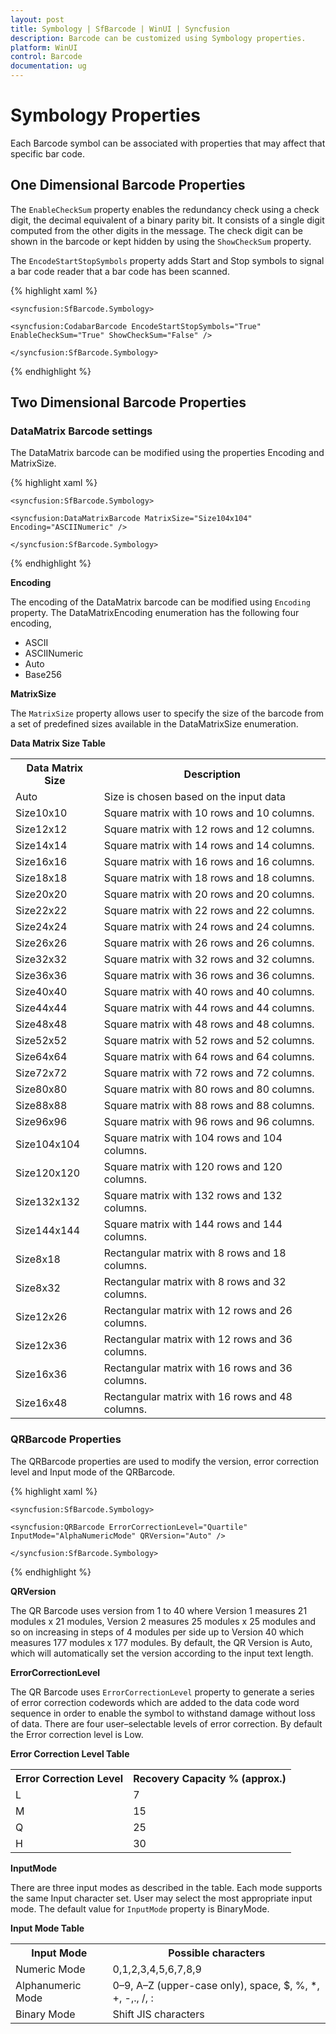 ```yaml
---
layout: post
title: Symbology | SfBarcode | WinUI | Syncfusion
description: Barcode can be customized using Symbology properties.
platform: WinUI
control: Barcode
documentation: ug
---
```


# Symbology Properties

Each Barcode symbol can be associated with properties that may affect that specific bar code. 

## One Dimensional Barcode Properties

 The `EnableCheckSum` property enables the redundancy check using a check digit, the decimal equivalent of a binary parity bit. It consists of a single digit computed from the other digits in the message. The check digit can be shown in the barcode or kept hidden by using the `ShowCheckSum` property.

The `EncodeStartStopSymbols` property adds Start and Stop symbols to signal a bar code reader that a bar code has been scanned.

{% highlight xaml %}

    <syncfusion:SfBarcode.Symbology>

    <syncfusion:CodabarBarcode EncodeStartStopSymbols="True" EnableCheckSum="True" ShowCheckSum="False" />
    
    </syncfusion:SfBarcode.Symbology>

{% endhighlight %}

## Two Dimensional Barcode Properties

### DataMatrix Barcode settings

The DataMatrix barcode can be modified using the properties Encoding and MatrixSize.

{% highlight xaml %}

    <syncfusion:SfBarcode.Symbology>

    <syncfusion:DataMatrixBarcode MatrixSize="Size104x104"  Encoding="ASCIINumeric" />

    </syncfusion:SfBarcode.Symbology>

{% endhighlight  %}

**Encoding**

The encoding of the DataMatrix barcode can be modified using `Encoding` property. The DataMatrixEncoding enumeration has the following four encoding,

* ASCII
* ASCIINumeric
* Auto
* Base256

**MatrixSize**

The `MatrixSize` property allows user to specify the size of the barcode from a set of predefined sizes available in the DataMatrixSize enumeration.

**Data Matrix Size Table**

<table>
<tr>
<th>
Data Matrix Size</th><th>
Description</th></tr>
<tr>
<td>
Auto</td><td>
Size is chosen based on the input data</td></tr>
<tr>
<td>
Size10x10</td><td>
Square matrix with 10 rows and 10 columns.</td></tr>
<tr>
<td>
Size12x12</td><td>
Square matrix with 12 rows and 12 columns.</td></tr>
<tr>
<td>
Size14x14</td><td>
Square matrix with 14 rows and 14 columns.</td></tr>
<tr>
<td>
Size16x16</td><td>
Square matrix with 16 rows and 16 columns.</td></tr>
<tr>
<td>
Size18x18</td><td>
Square matrix with 18 rows and 18 columns.</td></tr>
<tr>
<td>
Size20x20</td><td>
Square matrix with 20 rows and 20 columns.</td></tr>
<tr>
<td>
Size22x22</td><td>
Square matrix with 22 rows and 22 columns.</td></tr>
<tr>
<td>
Size24x24</td><td>
Square matrix with 24 rows and 24 columns.</td></tr>
<tr>
<td>
Size26x26</td><td>
Square matrix with 26 rows and 26 columns.</td></tr>
<tr>
<td>
Size32x32</td><td>
Square matrix with 32 rows and 32 columns.</td></tr>
<tr>
<td>
Size36x36</td><td>
Square matrix with 36 rows and 36 columns.</td></tr>
<tr>
<td>
Size40x40</td><td>
Square matrix with 40 rows and 40 columns.</td></tr>
<tr>
<td>
Size44x44</td><td>
Square matrix with 44 rows and 44 columns.</td></tr>
<tr>
<td>
Size48x48</td><td>
Square matrix with 48 rows and 48 columns.</td></tr>
<tr>
<td>
Size52x52</td><td>
Square matrix with 52 rows and 52 columns.</td></tr>
<tr>
<td>
Size64x64</td><td>
Square matrix with 64 rows and 64 columns.</td></tr>
<tr>
<td>
Size72x72</td><td>
Square matrix with 72 rows and 72 columns.</td></tr>
<tr>
<td>
Size80x80</td><td>
Square matrix with 80 rows and 80 columns.</td></tr>
<tr>
<td>
Size88x88</td><td>
Square matrix with 88 rows and 88 columns.</td></tr>
<tr>
<td>
Size96x96</td><td>
Square matrix with 96 rows and 96 columns.</td></tr>
<tr>
<td>
Size104x104</td><td>
Square matrix with 104 rows and 104 columns.</td></tr>
<tr>
<td>
Size120x120</td><td>
Square matrix with 120 rows and 120 columns.</td></tr>
<tr>
<td>
Size132x132</td><td>
Square matrix with 132 rows and 132 columns.</td></tr>
<tr>
<td>
Size144x144</td><td>
Square matrix with 144 rows and 144 columns.</td></tr>
<tr>
<td>
Size8x18</td><td>
Rectangular matrix with 8 rows and 18 columns.</td></tr>
<tr>
<td>
Size8x32</td><td>
Rectangular matrix with 8 rows and 32 columns.</td></tr>
<tr>
<td>
Size12x26</td><td>
Rectangular matrix with 12 rows and 26 columns.</td></tr>
<tr>
<td>
Size12x36</td><td>
Rectangular matrix with 12 rows and 36 columns.</td></tr>
<tr>
<td>
Size16x36</td><td>
Rectangular matrix with 16 rows and 36 columns.</td></tr>
<tr>
<td>
Size16x48</td><td>
Rectangular matrix with 16 rows and 48 columns.</td></tr>
</table>

### QRBarcode Properties

The QRBarcode properties are used to modify the version, error correction level and Input mode of the QRBarcode.

{% highlight xaml %}

    <syncfusion:SfBarcode.Symbology>

    <syncfusion:QRBarcode ErrorCorrectionLevel="Quartile" InputMode="AlphaNumericMode" QRVersion="Auto" />

    </syncfusion:SfBarcode.Symbology>

{% endhighlight  %}


**QRVersion**

The QR Barcode uses version from 1 to 40 where Version 1 measures 21 modules x 21 modules, Version 2 measures 25 modules x 25 modules and so on increasing in steps of 4 modules per side up to Version 40 which measures 177 modules x 177 modules. By default, the QR Version is Auto, which will automatically set the version according to the input text length.

**ErrorCorrectionLevel**

The QR Barcode uses `ErrorCorrectionLevel` property to generate a series of error correction codewords which are added to the data code word sequence in order to enable the symbol to withstand damage without loss of data. There are four user–selectable levels of error correction. By default the Error correction level is Low.

**Error Correction Level Table**

<table>
<tr>
<th>
Error Correction Level</th><th>
Recovery Capacity % (approx.)</th></tr>
<tr>
<td>
L</td><td>
7</td></tr>
<tr>
<td>
M</td><td>
15</td></tr>
<tr>
<td>
Q</td><td>
25</td></tr>
<tr>
<td>
H</td><td>
30</td></tr>
</table>

**InputMode**

There are three input modes as described in the table. Each mode supports the same Input character set. User may select the most appropriate input mode. The default value for `InputMode` property is BinaryMode.

**Input Mode Table**

<table>
<tr>
<th>
Input Mode</th><th>
Possible characters</th></tr>
<tr>
<td>
Numeric Mode</td><td>
0,1,2,3,4,5,6,7,8,9</td></tr>
<tr>
<td>
Alphanumeric Mode</td><td>
0–9, A–Z (upper-case only), space, $, %, *, +, -,., /, :</td></tr>
<tr>
<td>
Binary Mode</td><td>
Shift JIS characters</td></tr>
</table>
